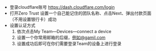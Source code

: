 + 登录cloudflare账号 https://dash.cloudflare.com/login
+ 打开Zero Trust 设置一个自己能记住的团队名称、点击Next、弹出付款页面（不用设置银行卡）成功
+ 设置认证方式
	1. 依次点击My Team—Devices—connect a device
	2. 设置一个你常用邮箱的后缀，例如@gamil.com
	3. 设置成功后即可在你们需要登录Team的设备上进行登录


